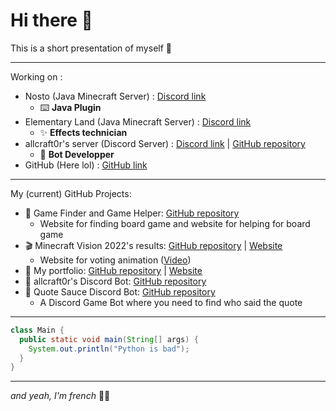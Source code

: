 # Hi there 👋
This is a short presentation of myself 👀

---

Working on :
- Nosto (Java Minecraft Server) : [Discord link](https://discord.io/Nosto)
  - ⌨️ **Java Plugin**
- Elementary Land (Java Minecraft Server) : [Discord link](https://discord.gg/y6cRsM2YqC)
  - ✨ **Effects technician**
- allcraft0r's server (Discord Server) : [Discord link](https://discord.io/allcraft0r) | [GitHub repository](https://github.com/DjRedstone/BotDiscordHierarchie)
  - 🤖 **Bot Developper**
- GitHub (Here lol) : [GitHub link](https://www.youtube.com/watch?v=dQw4w9WgXcQ)

---

My (current) GitHub Projects:
- 🎲 Game Finder and Game Helper: [GitHub repository](https://github.com/DjRedstone/game-helper.git)
  - Website for finding board game and website for helping for board game
- 🎬 Minecraft Vision 2022's results: [GitHub repository](https://github.com/DjRedstone/MCVisionResults.git) | [Website](https://djredstone.github.io/MCVisionResults/)
  - Website for voting animation ([Video](https://youtu.be/pQZChHKlVeI?t=739))
- 👋 My portfolio: [GitHub repository](https://github.com/DjRedstone/my-portfolio.git) | [Website](https://djredstone.github.io/my-portfolio/)
- 🤖 allcraft0r's Discord Bot: [GitHub repository](https://github.com/DjRedstone/BotDiscordHierarchie)
- 🎤 Quote Sauce Discord Bot: [GitHub repository](https://github.com/DjRedstone/quote-sauce.git)
  - A Discord Game Bot where you need to find who said the quote

---

```java
class Main {
  public static void main(String[] args) {
    System.out.println("Python is bad");
  }
}
```

---

*and yeah, I'm french* 🥐🥖
